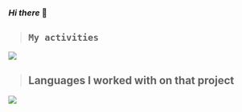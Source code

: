 ### ***Hi there*** 👋

> ## `My activities`
<img src="https://github-readme-stats.vercel.app/api?username=Sobhan-asadi&show_icons=true&theme=ambient_gradient"/>

> ## Languages ​​I worked with on that project
<img src="https://github-readme-stats.vercel.app/api/top-langs/?username=Sobhan-asadi&hide_progress=true"/>
